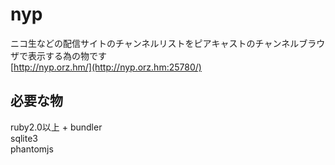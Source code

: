 # nyp
ニコ生などの配信サイトのチャンネルリストをピアキャストのチャンネルブラウザで表示する為の物です  
[http://nyp.orz.hm/](http://nyp.orz.hm:25780/)  

## 必要な物
ruby2.0以上 + bundler  
sqlite3  
phantomjs  
